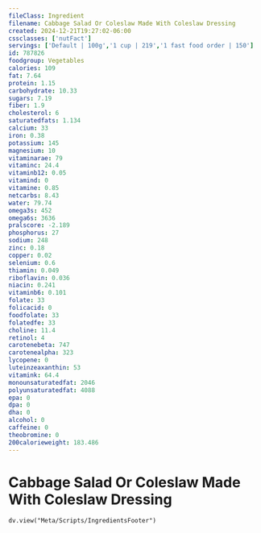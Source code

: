 ```yaml
---
fileClass: Ingredient
filename: Cabbage Salad Or Coleslaw Made With Coleslaw Dressing
created: 2024-12-21T19:27:02-06:00
cssclasses: ['nutFact']
servings: ['Default | 100g','1 cup | 219','1 fast food order | 150']
id: 787826
foodgroup: Vegetables
calories: 109
fat: 7.64
protein: 1.15
carbohydrate: 10.33
sugars: 7.19
fiber: 1.9
cholesterol: 6
saturatedfats: 1.134
calcium: 33
iron: 0.38
potassium: 145
magnesium: 10
vitaminarae: 79
vitaminc: 24.4
vitaminb12: 0.05
vitamind: 0
vitamine: 0.85
netcarbs: 8.43
water: 79.74
omega3s: 452
omega6s: 3636
pralscore: -2.189
phosphorus: 27
sodium: 248
zinc: 0.18
copper: 0.02
selenium: 0.6
thiamin: 0.049
riboflavin: 0.036
niacin: 0.241
vitaminb6: 0.101
folate: 33
folicacid: 0
foodfolate: 33
folatedfe: 33
choline: 11.4
retinol: 4
carotenebeta: 747
carotenealpha: 323
lycopene: 0
luteinzeaxanthin: 53
vitamink: 64.4
monounsaturatedfat: 2046
polyunsaturatedfat: 4088
epa: 0
dpa: 0
dha: 0
alcohol: 0
caffeine: 0
theobromine: 0
200calorieweight: 183.486
---
```


# Cabbage Salad Or Coleslaw Made With Coleslaw Dressing

```dataviewjs
dv.view("Meta/Scripts/IngredientsFooter")
```